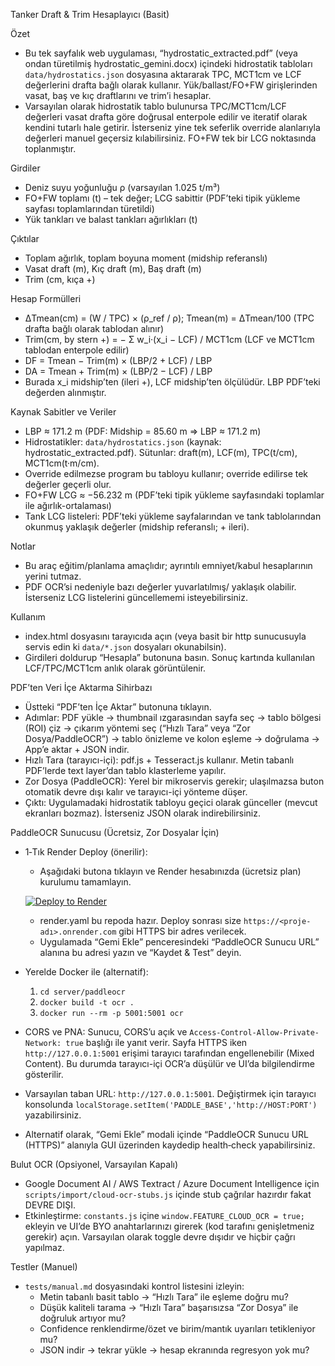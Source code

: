 Tanker Draft & Trim Hesaplayıcı (Basit)

Özet
- Bu tek sayfalık web uygulaması, “hydrostatic_extracted.pdf” (veya ondan türetilmiş hydrostatic_gemini.docx) içindeki hidrostatik tabloları `data/hydrostatics.json` dosyasına aktararak TPC, MCT1cm ve LCF değerlerini drafta bağlı olarak kullanır. Yük/ballast/FO+FW girişlerinden vasat, baş ve kıç draftlarını ve trim’i hesaplar.
- Varsayılan olarak hidrostatik tablo bulunursa TPC/MCT1cm/LCF değerleri vasat drafta göre doğrusal enterpole edilir ve iteratif olarak kendini tutarlı hale getirir. İsterseniz yine tek seferlik override alanlarıyla değerleri manuel geçersiz kılabilirsiniz. FO+FW tek bir LCG noktasında toplanmıştır.

Girdiler
- Deniz suyu yoğunluğu ρ (varsayılan 1.025 t/m³)
- FO+FW toplamı (t) – tek değer; LCG sabittir (PDF’teki tipik yükleme sayfası toplamlarından türetildi)
- Yük tankları ve balast tankları ağırlıkları (t)

Çıktılar
- Toplam ağırlık, toplam boyuna moment (midship referanslı)
- Vasat draft (m), Kıç draft (m), Baş draft (m)
- Trim (cm, kıça +)

Hesap Formülleri
- ΔTmean(cm) = (W / TPC) × (ρ_ref / ρ); Tmean(m) = ΔTmean/100 (TPC drafta bağlı olarak tablodan alınır)
- Trim(cm, by stern +) = − Σ w_i·(x_i − LCF) / MCT1cm (LCF ve MCT1cm tablodan enterpole edilir)
- DF = Tmean − Trim(m) × (LBP/2 + LCF) / LBP
- DA = Tmean + Trim(m) × (LBP/2 − LCF) / LBP
- Burada x_i midship’ten (ileri +), LCF midship’ten ölçülüdür. LBP PDF’teki değerden alınmıştır.

Kaynak Sabitler ve Veriler
- LBP ≈ 171.2 m (PDF: Midship = 85.60 m ⇒ LBP ≈ 171.2 m)
- Hidrostatikler: `data/hydrostatics.json` (kaynak: hydrostatic_extracted.pdf). Sütunlar: draft(m), LCF(m), TPC(t/cm), MCT1cm(t·m/cm).
- Override edilmezse program bu tabloyu kullanır; override edilirse tek değerler geçerli olur.
- FO+FW LCG ≈ −56.232 m (PDF’teki tipik yükleme sayfasındaki toplamlar ile ağırlık-ortalaması)
- Tank LCG listeleri: PDF’teki yükleme sayfalarından ve tank tablolarından okunmuş yaklaşık değerler (midship referanslı; + ileri).

Notlar
- Bu araç eğitim/planlama amaçlıdır; ayrıntılı emniyet/kabul hesaplarının yerini tutmaz.
- PDF OCR’si nedeniyle bazı değerler yuvarlatılmış/ yaklaşık olabilir. İsterseniz LCG listelerini güncellememi isteyebilirsiniz.

Kullanım
- index.html dosyasını tarayıcıda açın (veya basit bir http sunucusuyla servis edin ki `data/*.json` dosyaları okunabilsin).
- Girdileri doldurup “Hesapla” butonuna basın. Sonuç kartında kullanılan LCF/TPC/MCT1cm anlık olarak görüntülenir.

PDF’ten Veri İçe Aktarma Sihirbazı
- Üstteki “PDF’ten İçe Aktar” butonuna tıklayın.
- Adımlar: PDF yükle → thumbnail ızgarasından sayfa seç → tablo bölgesi (ROI) çiz → çıkarım yöntemi seç (“Hızlı Tara” veya “Zor Dosya/PaddleOCR”) → tablo önizleme ve kolon eşleme → doğrulama → App’e aktar + JSON indir.
- Hızlı Tara (tarayıcı-içi): pdf.js + Tesseract.js kullanır. Metin tabanlı PDF’lerde text layer’dan tablo klasterleme yapılır.
- Zor Dosya (PaddleOCR): Yerel bir mikroservis gerekir; ulaşılmazsa buton otomatik devre dışı kalır ve tarayıcı-içi yönteme düşer.
- Çıktı: Uygulamadaki hidrostatik tabloyu geçici olarak günceller (mevcut ekranları bozmaz). İsterseniz JSON olarak indirebilirsiniz.

PaddleOCR Sunucusu (Ücretsiz, Zor Dosyalar İçin)
- 1‑Tık Render Deploy (önerilir):
  - Aşağıdaki butona tıklayın ve Render hesabınızda (ücretsiz plan) kurulumu tamamlayın.

  [![Deploy to Render](https://render.com/images/deploy-to-render-button.svg)](https://render.com/deploy?repo=https://github.com/kagantatlici/draft_calculator)

  - render.yaml bu repoda hazır. Deploy sonrası size `https://<proje-adı>.onrender.com` gibi HTTPS bir adres verilecek.
  - Uygulamada “Gemi Ekle” penceresindeki “PaddleOCR Sunucu URL” alanına bu adresi yazın ve “Kaydet & Test” deyin.

- Yerelde Docker ile (alternatif):
  1) `cd server/paddleocr`
  2) `docker build -t ocr .`
  3) `docker run --rm -p 5001:5001 ocr`
- CORS ve PNA: Sunucu, CORS’u açık ve `Access-Control-Allow-Private-Network: true` başlığı ile yanıt verir. Sayfa HTTPS iken `http://127.0.0.1:5001` erişimi tarayıcı tarafından engellenebilir (Mixed Content). Bu durumda tarayıcı-içi OCR’a düşülür ve UI’da bilgilendirme gösterilir.
- Varsayılan taban URL: `http://127.0.0.1:5001`. Değiştirmek için tarayıcı konsolunda `localStorage.setItem('PADDLE_BASE','http://HOST:PORT')` yazabilirsiniz.
 - Alternatif olarak, “Gemi Ekle” modali içinde “PaddleOCR Sunucu URL (HTTPS)” alanıyla GUI üzerinden kaydedip health‑check yapabilirsiniz.

Bulut OCR (Opsiyonel, Varsayılan Kapalı)
- Google Document AI / AWS Textract / Azure Document Intelligence için `scripts/import/cloud-ocr-stubs.js` içinde stub çağrılar hazırdır fakat DEVRE DIŞI.
- Etkinleştirme: `constants.js` içine `window.FEATURE_CLOUD_OCR = true;` ekleyin ve UI’de BYO anahtarlarınızı girerek (kod tarafını genişletmeniz gerekir) açın. Varsayılan olarak toggle devre dışıdır ve hiçbir çağrı yapılmaz.

Testler (Manuel)
- `tests/manual.md` dosyasındaki kontrol listesini izleyin:
  - Metin tabanlı basit tablo → “Hızlı Tara” ile eşleme doğru mu?
  - Düşük kaliteli tarama → “Hızlı Tara” başarısızsa “Zor Dosya” ile doğruluk artıyor mu?
  - Confidence renklendirme/özet ve birim/mantık uyarıları tetikleniyor mu?
  - JSON indir → tekrar yükle → hesap ekranında regresyon yok mu?
